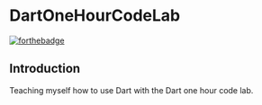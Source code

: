 DartOneHourCodeLab
==================
[![forthebadge](http://forthebadge.com/images/badges/built-with-love.svg)](http://forthebadge.com)

Introduction
------------
Teaching myself how to use Dart with the Dart one hour code lab.
